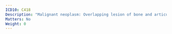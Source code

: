 ```yaml
---
ICD10: C418
Description: "Malignant neoplasm: Overlapping lesion of bone and articular cartilage"
Matters: No
Weight: 0
---
```

